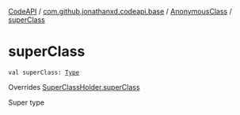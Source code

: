 [CodeAPI](../../index.md) / [com.github.jonathanxd.codeapi.base](../index.md) / [AnonymousClass](index.md) / [superClass](.)

# superClass

`val superClass: `[`Type`](http://docs.oracle.com/javase/6/docs/api/java/lang/reflect/Type.html)

Overrides [SuperClassHolder.superClass](../-super-class-holder/super-class.md)

Super type

